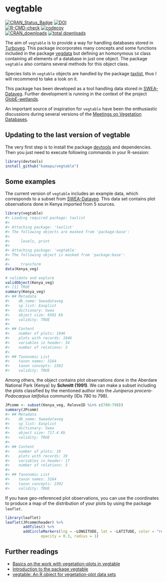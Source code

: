 
<!-- README.md is generated from README.Rmd. Please edit that file -->

<!-- Use snippet 'render_markdown' for it -->

# vegtable

<!-- badges: start -->

[![CRAN\_Status\_Badge](http://www.r-pkg.org/badges/version/vegtable)](https://cran.r-project.org/package=vegtable)
[![DOI](https://zenodo.org/badge/55006983.svg)](https://zenodo.org/badge/latestdoi/55006983)
<br>
[![R-CMD-check](https://github.com/kamapu/vegtable/workflows/R-CMD-check/badge.svg)](https://github.com/kamapu/vegtable/actions)
[![codecov](https://codecov.io/gh/kamapu/vegtable/branch/master/graph/badge.svg)](https://codecov.io/gh/kamapu/vegtable)
<br>
[![CRAN\_downloads](http://cranlogs.r-pkg.org/badges/vegtable)](https://cran.r-project.org/package=vegtable)
[![total
downloads](http://cranlogs.r-pkg.org/badges/grand-total/vegtable)](https://cran.r-project.org/package=vegtable)
<!-- badges: end -->

The aim of `vegtable` is to provide a way for handling databases stored
in [Turboveg](http://www.synbiosys.alterra.nl/turboveg). This package
incorporates many concepts and some functions included in the package
[vegdata](https://cran.r-project.org/package=vegdata) but defining an
homonymous `S4` class containing all elements of a database in just one
object. The package `vegtable` also contains several methods for this
object class.

Species lists in `vegtable` objects are handled by the package
[taxlist](https://github.com/kamapu/taxlist), thus I will recommend to
take a look on it.

This package has been developed as a tool handling data stored in
[SWEA-Dataveg](http://www.givd.info/ID/AF-00-006). Further development
is running in the context of the project
[GlobE-wetlands](https://www.wetlands-africa.de/).

An important source of inspiration for `vegtable` have been the
enthusiastic discussions during several versions of the [Meetings on
Vegetation
Databases](http://www.hswt.de/person/joerg-ewald/vegetationsdatenbanken.html).

## Updating to the last version of vegtable

The very first step is to install the package
[devtools](https://github.com/hadley/devtools) and dependencies. Then
you just need to execute following commands in your R-session:

``` r
library(devtools)
install_github("kamapu/vegtable")
```

## Some examples

The current version of `vegtable` includes an example data, which
corresponds to a subset from
[SWEA-Dataveg](http://www.givd.info/ID/AF-00-006). This data set
contains plot observations done in Kenya imported from 5 sources.

``` r
library(vegtable)
#> Loading required package: taxlist
#> 
#> Attaching package: 'taxlist'
#> The following objects are masked from 'package:base':
#> 
#>     levels, print
#> 
#> Attaching package: 'vegtable'
#> The following object is masked from 'package:base':
#> 
#>     transform
data(Kenya_veg)

# validate and explore
validObject(Kenya_veg)
#> [1] TRUE
summary(Kenya_veg)
#> ## Metadata 
#>    db_name: Sweadataveg
#>    sp_list: Easplist
#>    dictionary: Swea
#>    object size: 9501 Kb 
#>    validity: TRUE 
#> 
#> ## Content 
#>    number of plots: 1946 
#>    plots with records: 1946 
#>    variables in header: 34 
#>    number of relations: 3 
#> 
#> ## Taxonomic List 
#>    taxon names: 3164 
#>    taxon concepts: 2392 
#>    validity: TRUE
```

Among others, the object contains plot observations done in the Aberdare
National Park (Kenya) by **Schmitt (1991)**. We can make a subset
including the plots classified by the mentioned author into the
*Juniperus procera*-*Podocarpus latifolius* community (IDs 780 to 798).

``` r
JPcomm <- subset(Kenya_veg, ReleveID %in% c(780:798))
summary(JPcomm)
#> ## Metadata 
#>    db_name: Sweadataveg
#>    sp_list: Easplist
#>    dictionary: Swea
#>    object size: 717.4 Kb 
#>    validity: TRUE 
#> 
#> ## Content 
#>    number of plots: 19 
#>    plots with records: 19 
#>    variables in header: 17 
#>    number of relations: 3 
#> 
#> ## Taxonomic List 
#>    taxon names: 3164 
#>    taxon concepts: 2392 
#>    validity: TRUE
```

If you have geo-referenced plot observations, you can use the
coordinates to produce a map of the distribution of your plots by using
the package `leaflet`.

``` r
library(leaflet)
leaflet(JPcomm@header) %>%
        addTiles() %>%
        addCircleMarkers(lng = ~LONGITUDE, lat = ~LATITUDE, color = "red",
                opacity = 0.3, radius = 1)
```

## Further readings

  - [Basics on the work with vegetation-plots in
    vegtable](https://kamapu.github.io/posts/vegtable-press-2/)
  - [Introduction to the package
    vegtable](https://kamapu.github.io/posts/vegtable-intro/)
  - [vegtable: An R object for vegetation-plot data
    sets](https://kamapu.github.io/posts/2020-10-29-vegtablepress/)
